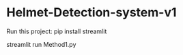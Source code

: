 # Helmet-Detection-system-v1

Run this project:
  pip install streamlit
  
  streamlit run Method1.py
